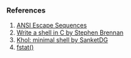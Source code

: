 ### References

1. [ANSI Escape Sequences](https://en.wikipedia.org/wiki/ANSI_escape_code)
2. [Write a shell in C by Stephen Brennan](https://brennan.io/2015/01/16/write-a-shell-in-c/)
3. [Khol: minimal shell by SanketDG](https://github.com/SanketDG/khol)
4. [fstat()](https://linux.die.net/man/2/fstat)
